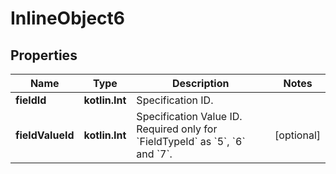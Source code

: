
# InlineObject6

## Properties
Name | Type | Description | Notes
------------ | ------------- | ------------- | -------------
**fieldId** | **kotlin.Int** | Specification ID. | 
**fieldValueId** | **kotlin.Int** | Specification Value ID. Required only for &#x60;FieldTypeId&#x60; as &#x60;5&#x60;, &#x60;6&#x60; and &#x60;7&#x60;. |  [optional]



